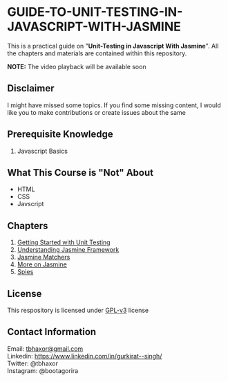 # GUIDE-TO-UNIT-TESTING-IN-JAVASCRIPT-WITH-JASMINE

This is a practical guide on "**Unit-Testing in Javascript With Jasmine**". All the chapters and materials are contained within this repository.

**NOTE:** The video playback will be available soon

## Disclaimer

I might have missed some topics. If you find some missing content, I would like you to make contributions or create issues about the same

## Prerequisite Knowledge

1. Javascript Basics

## What This Course is "Not" About

- HTML
- CSS
- Javscript

## Chapters

1. [Getting Started with Unit Testing](https://github.com/tbhaxor/GUIDE-TO-UNIT-TESTING-IN-JAVASCRIPT-WITH-JASMINE/tree/chapter-1)
2. [Understanding Jasmine Framework](https://github.com/tbhaxor/GUIDE-TO-UNIT-TESTING-IN-JAVASCRIPT-WITH-JASMINE/tree/chapter-2)
3. [Jasmine Matchers](https://github.com/tbhaxor/GUIDE-TO-UNIT-TESTING-IN-JAVASCRIPT-WITH-JASMINE/tree/chapter-3)
4. [More on Jasmine](https://github.com/tbhaxor/GUIDE-TO-UNIT-TESTING-IN-JAVASCRIPT-WITH-JASMINE/tree/chapter-4)
5. [Spies](https://github.com/tbhaxor/GUIDE-TO-UNIT-TESTING-IN-JAVASCRIPT-WITH-JASMINE/tree/chapter-5)

## License

This respository is licensed under [GPL-v3](https://github.com/tbhaxor/GUIDE-TO-UNIT-TESTING-IN-JAVASCRIPT-WITH-JASMINE/blob/master/LICENSE) license

## Contact Information

Email: tbhaxor@gmail.com <br>
Linkedin: https://www.linkedin.com/in/gurkirat--singh/ <br>
Twitter: @tbhaxor <br>
Instagram: @bootagorira <br>

